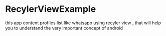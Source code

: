 # RecylerViewExample
this app content profiles list like whatsapp using recyler view , that will help you to understand the very important concept of android
